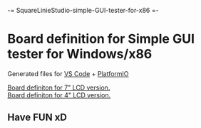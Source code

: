 -= SquareLinieStudio-simple-GUI-tester-for-x86 =-

# Board definition for Simple GUI tester for Windows/x86

Generated files for [VS Code](https://code.visualstudio.com/) + [PlatformIO](https://platformio.org/)

[Board definiton for 7" LCD version.](https://github.com/dkm1978/SquareLineStudio-for-7inch_Esp32_8048S070C_v1.0)<br /> 
[Board definiton for 4" LCD version.](https://github.com/dkm1978/SquareLaineStrudio-for-4inch_Esp32_4827S043_v1.0)<br />

## Have FUN xD
